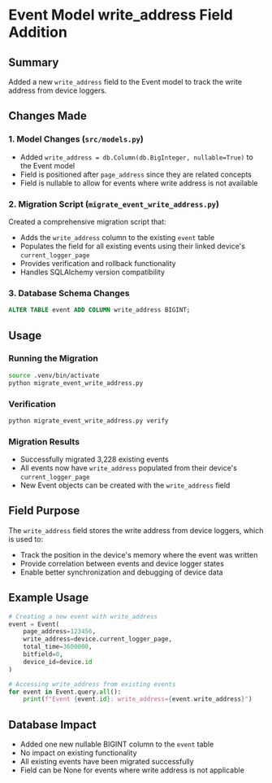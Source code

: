 # Event Model write_address Field Addition

## Summary
Added a new `write_address` field to the Event model to track the write address from device loggers.

## Changes Made

### 1. Model Changes (`src/models.py`)
- Added `write_address = db.Column(db.BigInteger, nullable=True)` to the Event model
- Field is positioned after `page_address` since they are related concepts
- Field is nullable to allow for events where write address is not available

### 2. Migration Script (`migrate_event_write_address.py`)
Created a comprehensive migration script that:
- Adds the `write_address` column to the existing `event` table
- Populates the field for all existing events using their linked device's `current_logger_page`
- Provides verification and rollback functionality
- Handles SQLAlchemy version compatibility

### 3. Database Schema Changes
```sql
ALTER TABLE event ADD COLUMN write_address BIGINT;
```

## Usage

### Running the Migration
```bash
source .venv/bin/activate
python migrate_event_write_address.py
```

### Verification
```bash
python migrate_event_write_address.py verify
```

### Migration Results
- Successfully migrated 3,228 existing events
- All events now have `write_address` populated from their device's `current_logger_page`
- New Event objects can be created with the `write_address` field

## Field Purpose
The `write_address` field stores the write address from device loggers, which is used to:
- Track the position in the device's memory where the event was written
- Provide correlation between events and device logger states
- Enable better synchronization and debugging of device data

## Example Usage
```python
# Creating a new event with write_address
event = Event(
    page_address=123456,
    write_address=device.current_logger_page,
    total_time=3600000,
    bitfield=0,
    device_id=device.id
)

# Accessing write_address from existing events
for event in Event.query.all():
    print(f"Event {event.id}: write_address={event.write_address}")
```

## Database Impact
- Added one new nullable BIGINT column to the `event` table
- No impact on existing functionality
- All existing events have been migrated successfully
- Field can be None for events where write address is not applicable
